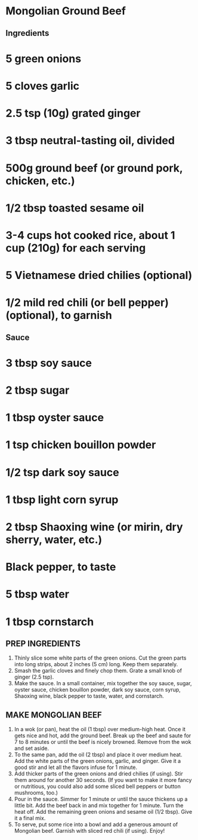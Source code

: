 # Mongolian Ground Beef
## Ingredients
# 5 green onions
# 5 cloves garlic
# 2.5 tsp (10g) grated ginger
# 3 tbsp neutral-tasting oil, divided
# 500g ground beef (or ground pork, chicken, etc.)
# 1/2 tbsp toasted sesame oil
# 3-4 cups hot cooked rice, about 1 cup (210g) for each serving
# 5 Vietnamese dried chilies (optional)
# 1/2 mild red chili (or bell pepper) (optional), to garnish

## Sauce
# 3 tbsp soy sauce
# 2 tbsp sugar
# 1 tbsp oyster sauce
# 1 tsp chicken bouillon powder
# 1/2 tsp dark soy sauce
# 1 tbsp light corn syrup
# 2 tbsp Shaoxing wine (or mirin, dry sherry, water, etc.)
# Black pepper, to taste
# 5 tbsp water
# 1 tbsp cornstarch

## PREP INGREDIENTS
1. Thinly slice some white parts of the green onions. Cut the green parts into long strips, about 2 inches (5 cm) long. Keep them separately.
2. Smash the garlic cloves and finely chop them. Grate a small knob of ginger (2.5 tsp).
3. Make the sauce. In a small container, mix together the soy sauce, sugar, oyster sauce, chicken bouillon powder, dark soy sauce, corn syrup, Shaoxing wine, black pepper to taste, water, and cornstarch.

## MAKE MONGOLIAN BEEF
1. In a wok (or pan), heat the oil (1 tbsp) over medium-high heat. Once it gets nice and hot, add the ground beef. Break up the beef and saute for 7 to 8 minutes or until the beef is nicely browned. Remove from the wok and set aside.
2. To the same pan, add the oil (2 tbsp) and place it over medium heat. Add the white parts of the green onions, garlic, and ginger. Give it a good stir and let all the flavors infuse for 1 minute.
3. Add thicker parts of the green onions and dried chilies (if using). Stir them around for another 30 seconds. (If you want to make it more fancy or nutritious, you could also add some sliced bell peppers or button mushrooms, too.)
4. Pour in the sauce. Simmer for 1 minute or until the sauce thickens up a little bit. Add the beef back in and mix together for 1 minute. Turn the heat off. Add the remaining green onions and sesame oil (1/2 tbsp). Give it a final mix.
5. To serve, put some rice into a bowl and add a generous amount of Mongolian beef. Garnish with sliced red chili (if using). Enjoy!

